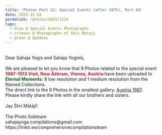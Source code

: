 ```yaml
---
title: 'Photos Post 22: Special Events (after 1975), Part 69'
date: 2023-12-24
permalink: /photos/2023/1224
tags:
  - blue @ Special Events Photographs
  - crimson @ Photographs of Shri Mataji
  - green @ Updates
---
```


<p>
<br>
Dear Sahaja Yogis and Sahaja Yoginīs,<br>
<br>
We are pleased to let you know that 9 Photos related to the special event <font color="Crimson"><b>1987-1013 Visit, New Āśhram, Vienna, Austria</b></font> have been uploaded to <font color="DarkGreen"><b>Eternal Moments</b></font>: 8 low resolution and 1 medium resolution from the Named Collections.<br>
The direct link to the 9 Photos in the smallest gallery: <a href="https://eternalmoments.smugmug.com/Countries/Austria/1987">Austria 1987</a>.<br> 
Please kindly share the link with all our brothers and sisters.<br>
<br>
Jay Śhrī Mātājī!<br>
<br>
The Photo Subteam<br>
sahajayoga.compilations@gmail.com<br>
https://linktr.ee/comprehensivecompilationsteam
</p>